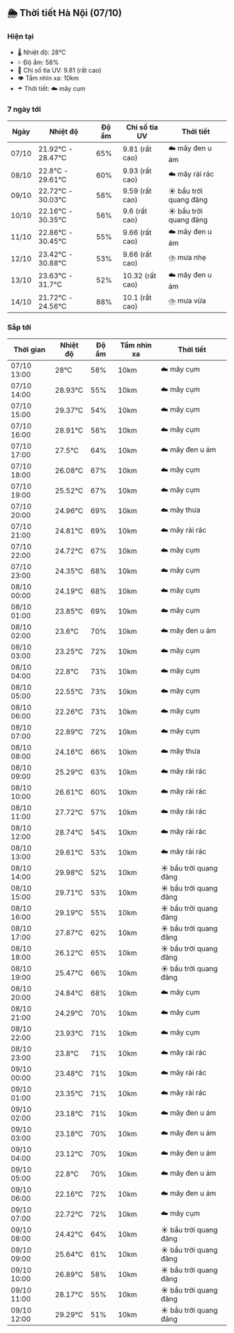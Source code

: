 ## 🌦️ Thời tiết Hà Nội (07/10)

### Hiện tại

- 🌡️ Nhiệt độ: 28℃
- 💦 Độ ẩm: 58%
- 🌟 Chỉ số tia UV: 9.81 (rất cao)
- 👁️ Tầm nhìn xa: 10km
- ☂️ Thời tiết: ☁️ mây cụm

### 7 ngày tới

| Ngày | Nhiệt độ | Độ ẩm | Chỉ số tia UV | Thời tiết |
| --- | --- | --- | --- | --- |
| 07/10 | 21.92℃ - 28.47℃ | 65% | 9.81 (rất cao) | ☁️ mây đen u ám |
| 08/10 | 22.8℃ - 29.61℃ | 60% | 9.93 (rất cao) | ☁️ mây rải rác |
| 09/10 | 22.72℃ - 30.03℃ | 58% | 9.59 (rất cao) | ☀️ bầu trời quang đãng |
| 10/10 | 22.16℃ - 30.35℃ | 56% | 9.6 (rất cao) | ☀️ bầu trời quang đãng |
| 11/10 | 22.86℃ - 30.45℃ | 55% | 9.66 (rất cao) | ☁️ mây đen u ám |
| 12/10 | 23.42℃ - 30.88℃ | 53% | 9.66 (rất cao) | ⛈️ mưa nhẹ |
| 13/10 | 23.63℃ - 31.7℃ | 52% | 10.32 (rất cao) | ☁️ mây đen u ám |
| 14/10 | 21.72℃ - 24.56℃ | 88% | 10.1 (rất cao) | ⛈️ mưa vừa |

### Sắp tới

| Thời gian | Nhiệt độ | Độ ẩm | Tầm nhìn xa | Thời tiết |
| --- | --- | --- | --- | --- |
| 07/10 13:00 | 28℃ | 58% | 10km | ☁️ mây cụm |
| 07/10 14:00 | 28.93℃ | 55% | 10km | ☁️ mây cụm |
| 07/10 15:00 | 29.37℃ | 54% | 10km | ☁️ mây cụm |
| 07/10 16:00 | 28.91℃ | 58% | 10km | ☁️ mây cụm |
| 07/10 17:00 | 27.5℃ | 64% | 10km | ☁️ mây đen u ám |
| 07/10 18:00 | 26.08℃ | 67% | 10km | ☁️ mây cụm |
| 07/10 19:00 | 25.52℃ | 67% | 10km | ☁️ mây cụm |
| 07/10 20:00 | 24.96℃ | 69% | 10km | ☁️ mây thưa |
| 07/10 21:00 | 24.81℃ | 69% | 10km | ☁️ mây rải rác |
| 07/10 22:00 | 24.72℃ | 67% | 10km | ☁️ mây cụm |
| 07/10 23:00 | 24.35℃ | 68% | 10km | ☁️ mây cụm |
| 08/10 00:00 | 24.19℃ | 68% | 10km | ☁️ mây cụm |
| 08/10 01:00 | 23.85℃ | 69% | 10km | ☁️ mây cụm |
| 08/10 02:00 | 23.6℃ | 70% | 10km | ☁️ mây đen u ám |
| 08/10 03:00 | 23.25℃ | 72% | 10km | ☁️ mây cụm |
| 08/10 04:00 | 22.8℃ | 73% | 10km | ☁️ mây cụm |
| 08/10 05:00 | 22.55℃ | 73% | 10km | ☁️ mây cụm |
| 08/10 06:00 | 22.26℃ | 73% | 10km | ☁️ mây cụm |
| 08/10 07:00 | 22.89℃ | 72% | 10km | ☁️ mây cụm |
| 08/10 08:00 | 24.16℃ | 66% | 10km | ☁️ mây thưa |
| 08/10 09:00 | 25.29℃ | 63% | 10km | ☁️ mây rải rác |
| 08/10 10:00 | 26.61℃ | 60% | 10km | ☁️ mây rải rác |
| 08/10 11:00 | 27.72℃ | 57% | 10km | ☁️ mây rải rác |
| 08/10 12:00 | 28.74℃ | 54% | 10km | ☁️ mây rải rác |
| 08/10 13:00 | 29.61℃ | 53% | 10km | ☁️ mây rải rác |
| 08/10 14:00 | 29.98℃ | 52% | 10km | ☀️ bầu trời quang đãng |
| 08/10 15:00 | 29.71℃ | 53% | 10km | ☀️ bầu trời quang đãng |
| 08/10 16:00 | 29.19℃ | 55% | 10km | ☀️ bầu trời quang đãng |
| 08/10 17:00 | 27.87℃ | 62% | 10km | ☀️ bầu trời quang đãng |
| 08/10 18:00 | 26.12℃ | 65% | 10km | ☀️ bầu trời quang đãng |
| 08/10 19:00 | 25.47℃ | 66% | 10km | ☀️ bầu trời quang đãng |
| 08/10 20:00 | 24.84℃ | 68% | 10km | ☁️ mây cụm |
| 08/10 21:00 | 24.29℃ | 70% | 10km | ☁️ mây cụm |
| 08/10 22:00 | 23.93℃ | 71% | 10km | ☁️ mây cụm |
| 08/10 23:00 | 23.8℃ | 71% | 10km | ☁️ mây rải rác |
| 09/10 00:00 | 23.48℃ | 71% | 10km | ☁️ mây rải rác |
| 09/10 01:00 | 23.35℃ | 71% | 10km | ☁️ mây rải rác |
| 09/10 02:00 | 23.18℃ | 71% | 10km | ☁️ mây đen u ám |
| 09/10 03:00 | 23.18℃ | 70% | 10km | ☁️ mây đen u ám |
| 09/10 04:00 | 23.12℃ | 70% | 10km | ☁️ mây đen u ám |
| 09/10 05:00 | 22.8℃ | 70% | 10km | ☁️ mây đen u ám |
| 09/10 06:00 | 22.16℃ | 72% | 10km | ☁️ mây đen u ám |
| 09/10 07:00 | 22.72℃ | 72% | 10km | ☁️ mây cụm |
| 09/10 08:00 | 24.42℃ | 64% | 10km | ☀️ bầu trời quang đãng |
| 09/10 09:00 | 25.64℃ | 61% | 10km | ☀️ bầu trời quang đãng |
| 09/10 10:00 | 26.89℃ | 58% | 10km | ☀️ bầu trời quang đãng |
| 09/10 11:00 | 28.17℃ | 55% | 10km | ☀️ bầu trời quang đãng |
| 09/10 12:00 | 29.29℃ | 51% | 10km | ☀️ bầu trời quang đãng |
